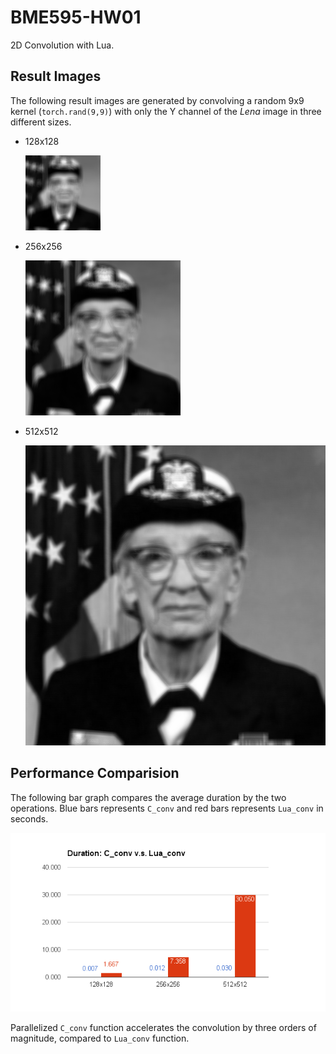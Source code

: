 # BME595-HW01
2D Convolution with Lua.
## Result Images
The following result images are generated by convolving a random 9x9 kernel (`torch.rand(9,9)`) with only the Y channel of the *Lena* image in three different sizes.
* 128x128
	
	![lena_conv_128](./images/lena_conv_128.png)
* 256x256

	![lena_conv_256](./images/lena_conv_256.png)
* 512x512

	![lena_conv_512](./images/lena_conv_512.png)
## Performance Comparision
The following bar graph compares the average duration by the two operations.
Blue bars represents `C_conv` and red bars represents `Lua_conv` in seconds.

![performance](./images/performance.png)

Parallelized `C_conv` function accelerates the convolution by three orders of magnitude, compared to `Lua_conv` function.